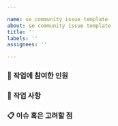 ```yaml
---

name: se community issue template
about: se community issue template
title: ''
labels: ''
assignees: ''

---
```


<!-- 
    Issue 제목은 다음과 같은 형식으로 작성합니다.

    OAuth2.0을 통해 로그인 기능을 구현한다
-->

### 👥 작업에 참여한 인원
<!-- 작업에 관계된 인원을 멘션으로 걸어주세요. -->



### 📑 작업 사항
<!-- 진행할 작업 목록을 작성해주세요. -->



### 📋 이슈 혹은 고려할 점
<!-- 발생한 이슈 혹은 고려할 부분을 작성해주세요. -->

